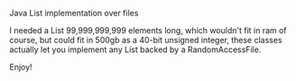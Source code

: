Java List implementation over files

I needed a List<Long> 99,999,999,999 elements long, which wouldn't fit in ram of course, but could fit in 500gb as a 40-bit unsigned integer, these classes actually let you implement any List backed by a RandomAccessFile.

Enjoy!